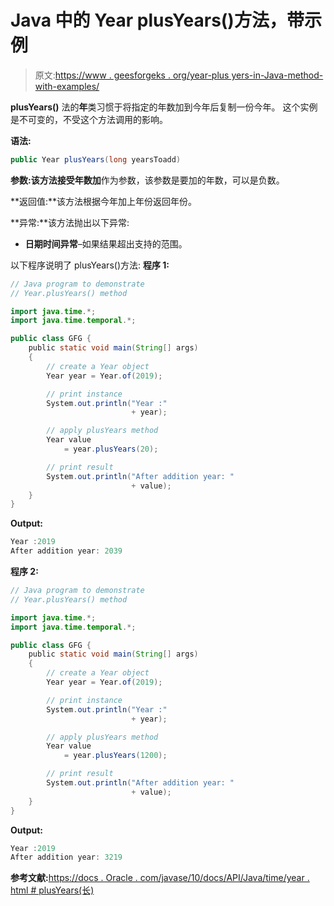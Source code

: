 # Java 中的 Year plusYears()方法，带示例

> 原文:[https://www . geesforgeks . org/year-plus yers-in-Java-method-with-examples/](https://www.geeksforgeeks.org/year-plusyears-method-in-java-with-examples/)

**plusYears()** 法的**年**类习惯于将指定的年数加到今年后复制一份今年。
这个实例是不可变的，不受这个方法调用的影响。

**语法:**

```java
public Year plusYears(long yearsToadd)

```

**参数:**该方法接受**年数加**作为参数，该参数是要加的年数，可以是负数。

**返回值:**该方法根据今年加上年份返回年份。

**异常:**该方法抛出以下异常:

*   **日期时间异常**–如果结果超出支持的范围。

以下程序说明了 plusYears()方法:
**程序 1:**

```java
// Java program to demonstrate
// Year.plusYears() method

import java.time.*;
import java.time.temporal.*;

public class GFG {
    public static void main(String[] args)
    {
        // create a Year object
        Year year = Year.of(2019);

        // print instance
        System.out.println("Year :"
                           + year);

        // apply plusYears method
        Year value
            = year.plusYears(20);

        // print result
        System.out.println("After addition year: "
                           + value);
    }
}
```

**Output:**

```java
Year :2019
After addition year: 2039

```

**程序 2:**

```java
// Java program to demonstrate
// Year.plusYears() method

import java.time.*;
import java.time.temporal.*;

public class GFG {
    public static void main(String[] args)
    {
        // create a Year object
        Year year = Year.of(2019);

        // print instance
        System.out.println("Year :"
                           + year);

        // apply plusYears method
        Year value
            = year.plusYears(1200);

        // print result
        System.out.println("After addition year: "
                           + value);
    }
}
```

**Output:**

```java
Year :2019
After addition year: 3219

```

**参考文献:**[https://docs . Oracle . com/javase/10/docs/API/Java/time/year . html # plusYears(长)](https://docs.oracle.com/javase/10/docs/api/java/time/Year.html#plusYears(long))